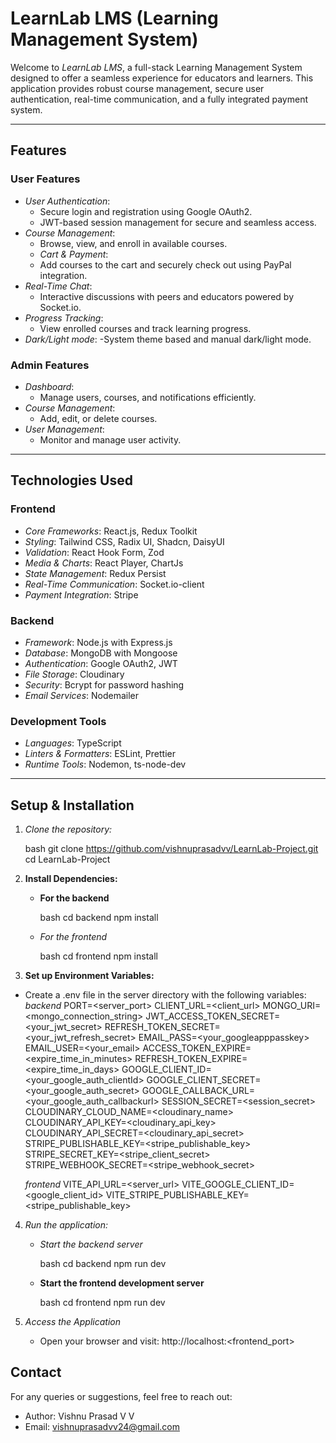 # LearnLab LMS (Learning Management System)

Welcome to *LearnLab LMS*, a full-stack Learning Management System designed to offer a seamless experience for educators and learners. This application provides robust course management, secure user authentication, real-time communication, and a fully integrated payment system.

---

## Features

### User Features
- *User Authentication*:
  - Secure login and registration using Google OAuth2.
  - JWT-based session management for secure and seamless access.
- *Course Management*:
  - Browse, view, and enroll in available courses.
  - *Cart & Payment*:
  - Add courses to the cart and securely check out using PayPal integration.
- *Real-Time Chat*:
  - Interactive discussions with peers and educators powered by Socket.io.
- *Progress Tracking*:
  - View enrolled courses and track learning progress.
- *Dark/Light mode*:
  -System theme based and manual dark/light mode.

### Admin Features
- *Dashboard*:
  - Manage users, courses, and notifications efficiently.
- *Course Management*:
  - Add, edit, or delete courses.
- *User Management*:
  - Monitor and manage user activity.

---

## Technologies Used

### Frontend
- *Core Frameworks*: React.js, Redux Toolkit
- *Styling*: Tailwind CSS, Radix UI, Shadcn, DaisyUI
- *Validation*: React Hook Form, Zod
- *Media & Charts*: React Player, ChartJs
- *State Management*: Redux Persist
- *Real-Time Communication*: Socket.io-client
- *Payment Integration*: Stripe 

### Backend
- *Framework*: Node.js with Express.js
- *Database*: MongoDB with Mongoose
- *Authentication*: Google OAuth2, JWT
- *File Storage*: Cloudinary
- *Security*: Bcrypt for password hashing
- *Email Services*: Nodemailer

### Development Tools
- *Languages*: TypeScript
- *Linters & Formatters*: ESLint, Prettier
- *Runtime Tools*: Nodemon, ts-node-dev

---

## Setup & Installation

1. *Clone the repository:*
   
   bash
   git clone https://github.com/vishnuprasadvv/LearnLab-Project.git
   cd LearnLab-Project

2. **Install Dependencies:**
   - **For the backend**

     bash
     cd backend
     npm install
     
   - *For the frontend*

     bash
     cd frontend
     npm install

3. **Set up Environment Variables:**
  - Create a .env file in the server directory with the following variables:
    *backend*
    PORT=<server_port>
    CLIENT_URL=<client_url>
    MONGO_URI=<mongo_connection_string>
    JWT_ACCESS_TOKEN_SECRET=<your_jwt_secret>
    REFRESH_TOKEN_SECRET=<your_jwt_refresh_secret>
    EMAIL_PASS=<your_googleapppasskey>
    EMAIL_USER=<your_email>
    ACCESS_TOKEN_EXPIRE=<expire_time_in_minutes>
    REFRESH_TOKEN_EXPIRE=<expire_time_in_days>
    GOOGLE_CLIENT_ID=<your_google_auth_clientId>
    GOOGLE_CLIENT_SECRET=<your_google_auth_secret>
    GOOGLE_CALLBACK_URL=<your_google_auth_callbackurl>
    SESSION_SECRET=<session_secret>
    CLOUDINARY_CLOUD_NAME=<cloudinary_name>
    CLOUDINARY_API_KEY=<cloudinary_api_key>
    CLOUDINARY_API_SECRET=<cloudinary_api_secret>
    STRIPE_PUBLISHABLE_KEY=<stripe_publishable_key>
    STRIPE_SECRET_KEY=<stripe_client_secret>
    STRIPE_WEBHOOK_SECRET=<stripe_webhook_secret>

    *frontend*
    VITE_API_URL=<server_url>
    VITE_GOOGLE_CLIENT_ID=<google_client_id>
    VITE_STRIPE_PUBLISHABLE_KEY=<stripe_publishable_key>


4. *Run the application:*
   - *Start the backend server*

     bash
     cd backend
     npm run dev
     
   - **Start the frontend development server**

     bash
     cd frontend
     npm run dev

5. *Access the Application*

   - Open your browser and visit: http://localhost:<frontend_port>

## Contact

For any queries or suggestions, feel free to reach out:
- Author: Vishnu Prasad V V
- Email: vishnuprasadvv24@gmail.com
